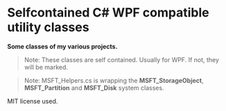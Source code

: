 # Selfcontained C# WPF compatible utility classes
__Some classes of my various projects.__
> Note: These classes are self contained. Usually for WPF. If not, they will be marked.

> Note: MSFT_Helpers.cs is wrapping the __MSFT_StorageObject__, __MSFT_Partition__ and __MSFT_Disk__ system classes.

MIT license used.